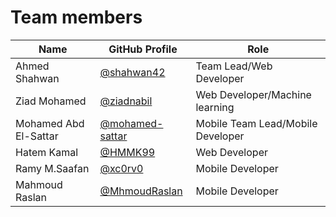 # Team members

| Name | GitHub Profile | Role |
| ---- | -------------- | ---- |
| Ahmed Shahwan | [@shahwan42](https://github.com/shahwan42) | Team Lead/Web Developer |
| Ziad Mohamed  | [@ziadnabil](https://github.com/ziadnabil) | Web Developer/Machine learning |
| Mohamed Abd El-Sattar | [@mohamed-sattar](https://github.com/mohamed-sattar) | Mobile Team Lead/Mobile Developer |
| Hatem Kamal | [@HMMK99](https://github.com/HMMK99) | Web Developer |
| Ramy M.Saafan | [@xc0rv0](https://github.com/xc0rv0) | Mobile Developer |
| Mahmoud Raslan  | [@MhmoudRaslan](https://github.com/MhmoudRaslan) | Mobile Developer |
